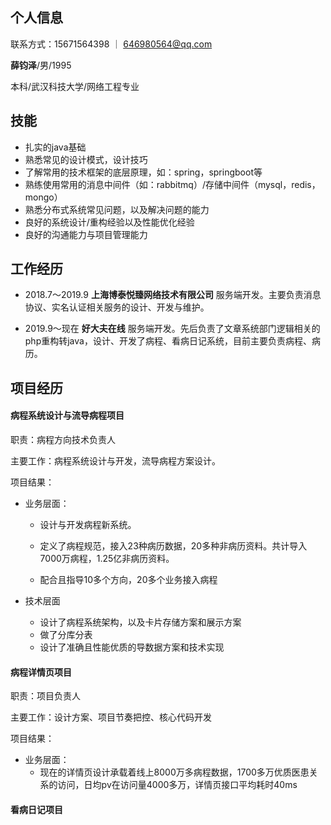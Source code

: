 



## 个人信息

联系方式：15671564398   ｜      646980564@qq.com

**薛钧泽**/男/1995

本科/武汉科技大学/网络工程专业

## 技能

* 扎实的java基础
* 熟悉常见的设计模式，设计技巧
* 了解常用的技术框架的底层原理，如：spring，springboot等
* 熟练使用常用的消息中间件（如：rabbitmq）/存储中间件（mysql，redis，mongo）
* 熟悉分布式系统常见问题，以及解决问题的能力
* 良好的系统设计/重构经验以及性能优化经验
* 良好的沟通能力与项目管理能力

## 工作经历

* 2018.7～2019.9 **上海博泰悦臻网络技术有限公司**     服务端开发。主要负责消息协议、实名认证相关服务的设计、开发与维护。

* 2019.9～现在  **好大夫在线**  服务端开发。先后负责了文章系统部门逻辑相关的php重构转java，设计、开发了病程、看病日记系统，目前主要负责病程、病历。



## 项目经历

#### 病程系统设计与流导病程项目

职责：病程方向技术负责人

主要工作：病程系统设计与开发，流导病程方案设计。

项目结果：

* 业务层面：

  * 设计与开发病程新系统。

  * 定义了病程规范，接入23种病历数据，20多种非病历资料。共计导入7000万病程，1.25亿非病历资料。
  * 配合且指导10多个方向，20多个业务接入病程

* 技术层面
  * 设计了病程系统架构，以及卡片存储方案和展示方案
  * 做了分库分表
  * 设计了准确且性能优质的导数据方案和技术实现

#### 病程详情页项目

职责：项目负责人

主要工作：设计方案、项目节奏把控、核心代码开发

项目结果：

* 业务层面：
  * 现在的详情页设计承载着线上8000万多病程数据，1700多万优质医患关系的访问，日均pv在访问量4000多万，详情页接口平均耗时40ms

#### 看病日记项目

